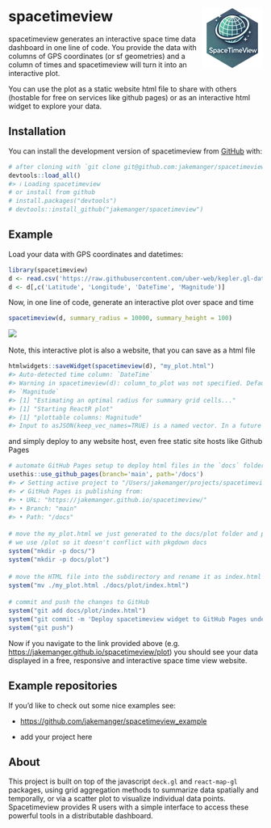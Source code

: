 
<!-- README.md is generated from README.Rmd. Please edit that file -->

# spacetimeview <a href="https://jakemanger.github.io/spacetimeview/"><img src="man/figures/logo.png" align="right" height="120" alt="spacetimeview website" /></a>

<!-- badges: start -->
<!-- badges: end -->

spacetimeview generates an interactive space time data dashboard in one
line of code. You provide the data with columns of GPS coordinates (or
sf geometries) and a column of times and spacetimeview will turn it into
an interactive plot.

You can use the plot as a static website html file to share with others
(hostable for free on services like github pages) or as an interactive
html widget to explore your data.

## Installation

You can install the development version of spacetimeview from
[GitHub](https://github.com/) with:

``` r
# after cloning with `git clone git@github.com:jakemanger/spacetimeview.git`
devtools::load_all()
#> ℹ Loading spacetimeview
# or install from github
# install.packages("devtools")
# devtools::install_github("jakemanger/spacetimeview")
```

## Example

Load your data with GPS coordinates and datetimes:

``` r
library(spacetimeview)
d <- read.csv('https://raw.githubusercontent.com/uber-web/kepler.gl-data/master/earthquakes/data.csv')
d <- d[,c('Latitude', 'Longitude', 'DateTime', 'Magnitude')]
```

Now, in one line of code, generate an interactive plot over space and
time

``` r
spacetimeview(d, summary_radius = 10000, summary_height = 100)
```

![](visualisation.gif)

Note, this interactive plot is also a website, that you can save as a
html file

``` r
htmlwidgets::saveWidget(spacetimeview(d), "my_plot.html")
#> Auto-detected time column: `DateTime`
#> Warning in spacetimeview(d): column_to_plot was not specified. Defaulting to
#> `Magnitude`
#> [1] "Estimating an optimal radius for summary grid cells..."
#> [1] "Starting ReactR plot"
#> [1] "plottable columns: Magnitude"
#> Input to asJSON(keep_vec_names=TRUE) is a named vector. In a future version of jsonlite, this option will not be supported, and named vectors will be translated into arrays instead of objects. If you want JSON object output, please use a named list instead. See ?toJSON.
```

and simply deploy to any website host, even free static site hosts like
Github Pages

``` r
# automate GitHub Pages setup to deploy html files in the `docs` folder
usethis::use_github_pages(branch='main', path='/docs')
#> ✔ Setting active project to "/Users/jakemanger/projects/spacetimeview".
#> ✔ GitHub Pages is publishing from:
#> • URL: "https://jakemanger.github.io/spacetimeview/"
#> • Branch: "main"
#> • Path: "/docs"

# move the my_plot.html we just generated to the docs/plot folder and push it to github
# we use /plot so it doesn't conflict with pkgdown docs
system("mkdir -p docs/")
system("mkdir -p docs/plot")

# move the HTML file into the subdirectory and rename it as index.html for direct access
system("mv ./my_plot.html ./docs/plot/index.html")

# commit and push the changes to GitHub
system("git add docs/plot/index.html")
system("git commit -m 'Deploy spacetimeview widget to GitHub Pages under /plot'")
system("git push")
```

Now if you navigate to the link provided above (e.g.
<https://jakemanger.github.io/spacetimeview/plot>) you should see your
data displayed in a free, responsive and interactive space time view
website.

## Example repositories

If you’d like to check out some nice examples see:

- <https://github.com/jakemanger/spacetimeview_example>

- add your project here

## About

This project is built on top of the javascript `deck.gl` and
`react-map-gl` packages, using grid aggregation methods to summarize
data spatially and temporally, or via a scatter plot to visualize
individual data points. Spacetimeview provides R users with a simple
interface to access these powerful tools in a distributable dashboard.
